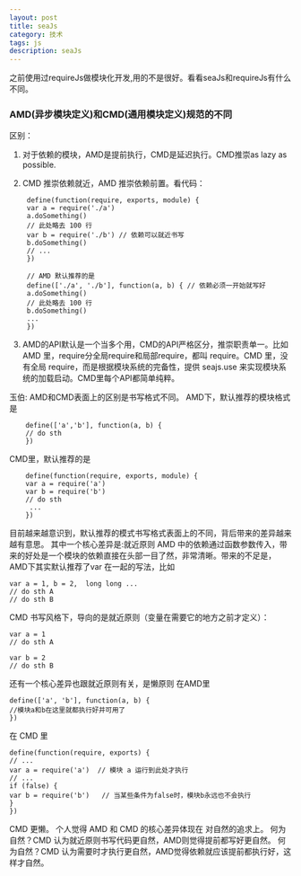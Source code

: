 ```yaml
---
layout: post
title: seaJs
category: 技术
tags: js
description: seaJs
---
```

之前使用过requireJs做模块化开发,用的不是很好。看看seaJs和requireJs有什么不同。

### AMD(异步模块定义)和CMD(通用模块定义)规范的不同

区别：

1. 对于依赖的模块，AMD是提前执行，CMD是延迟执行。CMD推崇as lazy as possible.

2. CMD 推崇依赖就近，AMD 推崇依赖前置。看代码：
	

		define(function(require, exports, module) {
		var a = require('./a')
		a.doSomething()
		// 此处略去 100 行
		var b = require('./b') // 依赖可以就近书写
		b.doSomething()
		// ... 
		})
		
		// AMD 默认推荐的是
		define(['./a', './b'], function(a, b) { // 依赖必须一开始就写好
		a.doSomething()
		// 此处略去 100 行
		b.doSomething()
		...
		}) 

3. AMD的API默认是一个当多个用，CMD的API严格区分，推崇职责单一。比如 AMD 里，require分全局require和局部require，都叫 require。CMD 里，没有全局 require，而是根据模块系统的完备性，提供 seajs.use 来实现模块系统的加载启动。CMD里每个API都简单纯粹。

玉伯:
AMD和CMD表面上的区别是书写格式不同。
AMD下，默认推荐的模块格式是

		define(['a','b'], function(a, b) {
 	 	// do sth
		})
CMD里，默认推荐的是

		define(function(require, exports, module) {
  		var a = require('a')
  		var b = require('b')
  		// do sth
 		 ...
		})
目前越来越意识到，默认推荐的模式书写格式表面上的不同，背后带来的差异越来越有意思。
其中一个核心差异是:就近原则
AMD 中的依赖通过函数参数传入，带来的好处是一个模块的依赖直接在头部一目了然，非常清晰。带来的不足是，AMD下其实默认推荐了var 在一起的写法，比如

	var a = 1, b = 2,  long long ...
	// do sth A
	// do sth B
	
CMD 书写风格下，导向的是就近原则（变量在需要它的地方之前才定义）：

	var a = 1
	// do sth A

	var b = 2
	// do sth B
还有一个核心差异也跟就近原则有关，是懒原则
在AMD里

	define(['a', 'b'], function(a, b) {
   	//模块a和b在这里就都执行好并可用了
	})
在 CMD 里

	define(function(require, exports) {
   	// ...
   	var a = require('a')  // 模块 a 运行到此处才执行
	// ...
    if (false) {
    var b = require('b')   // 当某些条件为false时，模块b永远也不会执行
   	}
	})
CMD 更懒。
个人觉得 AMD 和 CMD 的核心差异体现在 对自然的追求上。
何为自然？CMD 认为就近原则书写代码更自然，AMD则觉得提前都写好更自然。
何为自然？CMD 认为需要时才执行更自然，AMD觉得依赖就应该提前都执行好，这样才自然。

